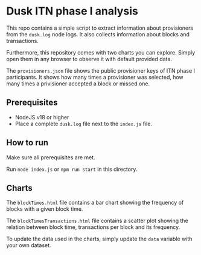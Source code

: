 # Dusk ITN phase I analysis

This repo contains a simple script to extract information about provisioners from the `dusk.log` node logs.
It also collects information about blocks and transactions.

Furthermore, this repository comes with two charts you can explore. Simply open them in any browser to observe it with default provided data.

The `provisioners.json` file shows the public provisioner keys of ITN phase I participants. It shows how many times a provisioner was selected, how many times a privisioner accepted a block or missed one.

## Prerequisites

- NodeJS v18 or higher
- Place a complete `dusk.log` file next to the `index.js` file.

## How to run

Make sure all prerequisites are met.

Run `node index.js` or `npm run start` in this directory.

## Charts

The `blockTimes.html` file contains a bar chart showing the frequency of blocks with a given block time.

The `blockTimesTransactions.html` file contains a scatter plot showing the relation between block time, transactions per block and its frequency.

To update the data used in the charts, simply update the `data` variable with your own dataset.
